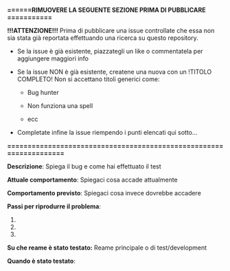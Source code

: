 **======RIMUOVERE LA SEGUENTE SEZIONE PRIMA DI PUBBLICARE ===========**

**!!!ATTENZIONE!!!** Prima di pubblicare una issue controllate che essa non sia stata 
già reportata effettuando una ricerca su questo repository.

- Se la issue è già esistente, piazzategli un like o commentatela per aggiungere maggiori info

- Se la issue NON è già esistente, createne una nuova con un !TITOLO COMPLETO! Non si accettano titoli generici come:
  
  - Bug hunter
  
  - Non funziona una spell 
  
  - ecc

- Completate infine la issue riempendo i punti elencati qui sotto...

**===================================================================**




**Descrizione**: Spiega il bug e come hai effettuato il test

**Attuale comportamento**: Spiegaci cosa accade attualmente

**Comportamento previsto**: Spiegaci cosa invece dovrebbe accadere

**Passi per riprodurre il problema**:

1. 
2. 
3. 

**Su che reame è stato testato:** Reame principale o di test/development 

**Quando è stato testato**:  


